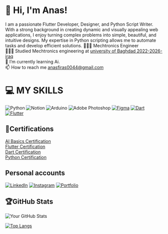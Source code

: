 <h1>👋 Hi, I'm Anas!</h1>
I am a passionate Flutter Developer, Designer, and Python Script Writer. With a strong background in creating dynamic and visually appealing web applications, I enjoy turning complex problems into simple, beautiful, and intuitive designs. My expertise in Python scripting allows me to automate tasks and develop efficient solutions.
👩🏻‍💻 Mechtronics Engineer<br/>
👩🏻‍🎓 Studied Mechtronics engineering at <a href="https://en.uobaghdad.edu.iq/"target="_blank">university of Baghdad 2022-2026-iraq</a><br/>
🌱 I’m currently learning Ai.<br/>
 📫 How to reach me <a href="mailto:anasfiras0044@gmail.com">anasfiras0044@gmail.com</a>


# 💻 MY SKILLS
![Python](https://img.shields.io/badge/python-3670A0?style=for-the-badge&logo=python&logoColor=ffdd54)
![Notion](https://img.shields.io/badge/Notion-%23000000.svg?style=for-the-badge&logo=notion&logoColor=white)
![Arduino](https://img.shields.io/badge/-Arduino-00979D?style=for-the-badge&logo=Arduino&logoColor=white) ![Adobe Photoshop](https://img.shields.io/badge/adobephotoshop-%2331A8FF.svg?style=for-the-badge&logo=adobephotoshop&logoColor=white)
[![Figma](https://img.shields.io/badge/Figma-F24E1E?style=for-the-badge&logo=figma&logoColor=white)](https://www.figma.com)
[![Dart](https://img.shields.io/badge/Dart-0175C2?style=for-the-badge&logo=dart&logoColor=white)](https://dart.dev)
[![Flutter](https://img.shields.io/badge/Flutter-02569B?style=for-the-badge&logo=flutter&logoColor=white)](https://flutter.dev)
## 📑Certifications
<a href="https://www.udemy.com/certificate/UC-4e6d603d-3762-4b04-860b-d6e067c72105/">AI Basics Certification</a><br>
<a href="https://www.udemy.com/certificate/UC-761e8153-c40a-4fba-ab3d-2d8ee89a9aac/">Flutter Certification</a><br>
<a href="https://www.udemy.com/certificate/UC-0601c035-95bd-4030-903f-b4d16d59f46a/">Dart Certification</a><br>
<a href="https://www.udemy.com/certificate/UC-0601c035-95bd-4030-903f-b4d16d59f46a/">Python Certification</a>
## Personal accounts
[![LinkedIn](https://img.shields.io/badge/LinkedIn-0077B5?style=for-the-badge&logo=linkedin&logoColor=white)](https://www.linkedin.com/in/%D8%A7%D9%86%D8%B3-%D9%81%D8%B1%D8%A7%D8%B3-%D8%B9%D8%A8%D8%AF%D8%A7%D9%84%D9%85%D8%B7%D9%84%D8%A8-404453355/)
[![Instagram](https://img.shields.io/badge/Instagram-E4405F?style=for-the-badge&logo=instagram&logoColor=white)](https://www.instagram.com/an.f24/)
[![Portfolio](https://img.shields.io/badge/Portfolio-000?style=for-the-badge&logo=internet-explorer&logoColor=white)](https://anas-alazzawi.netlify.app/work2)
## 🏆GitHub Stats


![Your GitHub Stats](https://github-readme-stats.vercel.app/api?username=AnasAlazzawi&show_icons=true&theme=tokyonight&hide_border=true&count_private=true)

[![Top Langs](https://github-readme-stats.vercel.app/api/top-langs/?username=AnasAlazzawi&layout=compact&theme=tokyonight&hide_border=true)](https://github.com/anuraghazra/github-readme-stats)
